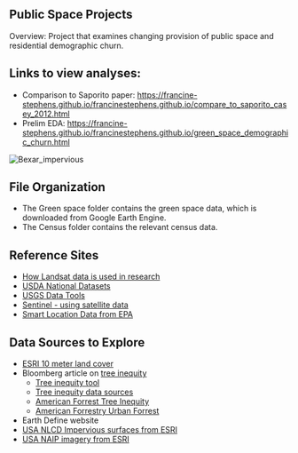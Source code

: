## Public Space Projects
Overview: Project that examines changing provision of public space and residential demographic churn.

## Links to view analyses: 

* Comparison to Saporito paper: https://francine-stephens.github.io/francinestephens.github.io/compare_to_saporito_casey_2012.html
* Prelim EDA: https://francine-stephens.github.io/francinestephens.github.io/green_space_demographic_churn.html


![Bexar_impervious](https://user-images.githubusercontent.com/47190395/119046414-489bf700-b982-11eb-95c6-b35284920bda.png)

## File Organization

* The Green space folder contains the green space data, which is downloaded from Google Earth Engine. 
* The Census folder contains the relevant census data. 

## Reference Sites

* [How Landsat data is used in research](https://landsat.gsfc.nasa.gov/article/landsat-helps-urban-planners-find-disparities-access-green-spaces)
* [USDA National Datasets](https://data.fs.usda.gov/geodata/edw/datasets.php)
* [USGS Data Tools](https://www.usgs.gov/products/data-and-tools/gis-data)
* [Sentinel - using satellite data](https://www.sentinel-hub.com/explore/education/)
* [Smart Location Data from EPA](https://www.epa.gov/smartgrowth/smart-location-mapping#SLD)

## Data Sources to Explore

* [ESRI 10 meter land cover](https://livingatlas.arcgis.com/landcover/)
* Bloomberg article on [tree inequity](https://www.bloomberg.com/news/articles/2021-06-25/mapping-the-unequal-distribution-of-trees?utm_campaign=instagram-bio-link&utm_medium=social&utm_source=instagram&utm_content=citylab)
  - [Tree inequity tool](https://www.treeequityscore.org/map/#10.58/29.7113/-95.3063)
  - [Tree inequity data sources](https://treeequityscore.org/datasources/)
  - [American Forrest Tree Inequity](https://www.americanforests.org/our-work/tree-equity-score/)
  - [American Forrestry Urban Forrest](https://www.americanforests.org/our-work/urban-forestry/)
* Earth Define website
* [USA NLCD Impervious surfaces from ESRI](https://www.arcgis.com/home/item.html?id=1fdbb561c58b45c58f8f966c00c78ae6)
* [USA NAIP imagery from ESRI](https://www.arcgis.com/home/item.html?id=3f8d2d3828f24c00ae279db4af26d566)
